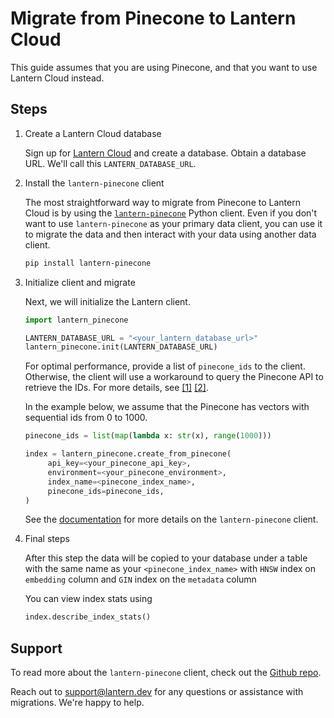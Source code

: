 # Migrate from Pinecone to Lantern Cloud

This guide assumes that you are using Pinecone, and that you want to use Lantern Cloud instead.

## Steps

1. Create a Lantern Cloud database

   Sign up for [Lantern Cloud](/) and create a database. Obtain a database URL. We'll call this `LANTERN_DATABASE_URL`.

2. Install the `lantern-pinecone` client

   The most straightforward way to migrate from Pinecone to Lantern Cloud is by using the [`lantern-pinecone`](https://github.com/lanterndata/lantern-python/blob/main/lantern_pinecone/README.md) Python client. Even if you don't want to use `lantern-pinecone` as your primary data client, you can use it to migrate the data and then interact with your data using another data client.

   ```bash
   pip install lantern-pinecone
   ```

3. Initialize client and migrate

   Next, we will initialize the Lantern client.

   ```python
   import lantern_pinecone

   LANTERN_DATABASE_URL = "<your_lantern_database_url>"
   lantern_pinecone.init(LANTERN_DATABASE_URL)
   ```

   For optimal performance, provide a list of `pinecone_ids` to the client. Otherwise, the client will use a workaround to query the Pinecone API to retrieve the IDs. For more details, see [[1]](https://support.pinecone.io/hc/en-us/articles/12438275491741-How-do-I-export-my-Pinecone-index-) [[2]](https://community.pinecone.io/t/how-to-retrieve-list-of-ids-in-an-index/380).

   In the example below, we assume that the Pinecone has vectors with sequential ids from 0 to 1000.

   ```python
   pinecone_ids = list(map(lambda x: str(x), range(1000)))

   index = lantern_pinecone.create_from_pinecone(
        api_key=<your_pinecone_api_key>,
        environment=<your_pinecone_environment>,
        index_name=<pinecone_index_name>,
        pinecone_ids=pinecone_ids,
   )
   ```

   See the [documentation](https://github.com/lanterndata/lantern-python/blob/main/lantern_pinecone) for more details on the `lantern-pinecone` client.

4. Final steps

   After this step the data will be copied to your database under a table with the same name as your `<pinecone_index_name>` with `HNSW` index on `embedding` column and `GIN` index on the `metadata` column

   You can view index stats using

   ```python
   index.describe_index_stats()
   ```

## Support

To read more about the `lantern-pinecone` client, check out the [Github repo](https://github.com/lanterndata/lantern-python/tree/main/lantern_pinecone).

Reach out to support@lantern.dev for any questions or assistance with migrations. We're happy to help.
